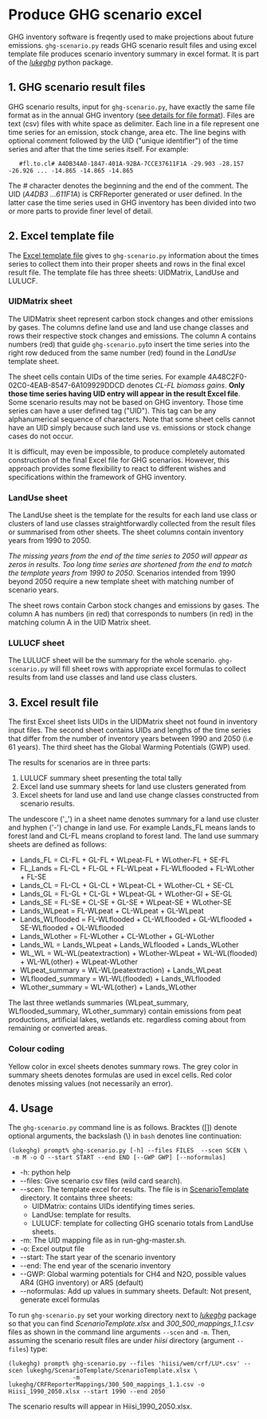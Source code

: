# Produce GHG scenario excel #

GHG inventory software is freqently used to make projections about future emissions. `ghg-scenario.py` reads GHG scenario result files and using excel template file produces scenario inventory summary in excel format. It is part of the [*lukeghg*](LUKEGHG_INSTALL_AND_USAGE.md) python package. 

## 1. GHG scenario result files ##

GHG scenario results, input for `ghg-scenario.py`, have exactly the same file format as in the annual GHG inventory
([see details for file format](GHG_INVENTORY_RESULT_FILES.md)).
Files are text (csv) files with white space as delimiter. Each line in a file represent one 
time series for an emission, stock change, area etc. The line begins with optional comment followed by 
the UID ("unique identifier") of the time series and after that the time series itself. For example:

       #fl.to.cl# A4DB34A0-1847-401A-92BA-7CCE37611F1A -29.903 -28.157 -26.926 ... -14.865 -14.865 -14.865

The *#* character denotes the beginning and the end of the comment. The UID (*A4DB3 ...611F1A*) is CRFReporter generated or
user defined. In the latter case the time series used in GHG inventory has been divided into two or more parts 
to provide finer level of detail.

## 2. Excel template file ##

The [Excel template file](ScenarioTemplate) gives to `ghg-scenario.py` information about the times series to collect
them into their proper sheets and rows in the final excel result file. The template file
has three sheets: UIDMatrix, LandUse and LULUCF.

### UIDMatrix sheet ###

The UIDMatrix sheet represent carbon stock changes and other emissions by gases. The columns
define land use and land use change classes and rows their respective stock changes and emissions.
The column A contains numbers (red) that guide `ghg-scenario.py`to insert the time series
into the right row deduced from the same number (red) found in the *LandUse* template sheet. 

The sheet cells contain UIDs of the time series. For example 4A48C2F0-02C0-4EAB-8547-6A109929DDCD 
denotes *CL-FL biomass gains*. **Only those time series having UID entry will appear in the result Excel file**. 
Some scenario results may not be based on GHG inventory. Those time series can have a user defined tag ("UID").
This tag can be any alphanumerical sequence of characters. Note that some sheet cells cannot have an UID
simply because such land use vs. emissions or stock change cases do not occur.

It is difficult, may even be impossible, to produce completely automated construction of the final Excel file
for GHG scenarios. However, this approach provides some flexibility to react to different wishes and specifications 
within the framework of GHG inventory.

### LandUse sheet ###

The LandUse sheet is the template for the results for each land use class or clusters of land use classes 
straightforwardly collected from the result files or summarised from other sheets.
The sheet columns contain inventory years from 1990 to 2050. 

*The missing years from the end of the time series to 2050 will appear as zeros in results. Too long
time series are shortened from the end to match the template years from 1990 to 2050*. Scenarios intended 
from 1990 beyond 2050 require a new template sheet with matching number of scenario years. 

The sheet rows contain Carbon stock changes and emissions by gases. The column A has numbers (in red) 
that corresponds to numbers (in red) in the matching column A in the UID Matrix sheet.

### LULUCF sheet ###

The LULUCF sheet will be the summary for the whole scenario. `ghg-scenario.py` will fill sheet
rows with appropriate excel formulas to collect results from land use classes and land use class
clusters.

## 3. Excel result file ##
The first Excel sheet  lists UIDs in the UIDMatrix sheet not found in inventory input files. 
The second sheet contains UIDs and lengths of the time series that differ from the number of inventory years 
between 1990 and 2050 (i.e 61 years). The third sheet has the Global Warming Potentials (GWP) used.

The results for scenarios are in three parts: 

  1. LULUCF summary sheet presenting the total tally
  2. Excel land use summary sheets for land use clusters generated from 
  3. Excel sheets for land use and land use change classes constructed from scenario results. 

The undescore ('_') in a sheet name denotes summary for a land use cluster and hyphen ('-') change in land use.
For example Lands_FL means lands to forest land and CL-FL means cropland to forest land. 
The land use summary sheets are defined as follows:

 + Lands_FL = CL-FL + GL-FL + WLpeat-FL + WLother-FL + SE-FL
 + FL_Lands = FL-CL + FL-GL + FL-WLpeat + FL-WLflooded + FL-WLother + FL-SE
 + Lands_CL = FL-CL + GL-CL + WLpeat-CL + WLother-CL + SE-CL
 + Lands_GL = FL-GL + CL-GL + WLpeat-GL + WLother-Gl + SE-GL
 + Lands_SE = FL-SE + CL-SE + GL-SE + WLpeat-SE + WLother-SE
 + Lands_WLpeat = FL-WLpeat + CL-WLpeat + GL-WLpeat
 + Lands_WLflooded = FL-WLflooded + CL-WLflooded + GL-WLflooded + SE-WLflooded + OL-WLflooded
 + Lands_WLother = FL-WLother + CL-WLother + GL-WLother
 + Lands_WL = Lands_WLpeat + Lands_WLflooded + Lands_WLother
 + WL_WL = WL-WL(peatextraction) + WLother-WLpeat + WL-WL(flooded) + WL-WL(other) + WLpeat-WLother
 + WLpeat_summary = WL-WL(peatextraction) + Lands_WLpeat
 + WLflooded_summary = WL-WL(flooded) + Lands_WLflooded
 + WLother_summary = WL-WL(other) + Lands_WLother

The last three wetlands summaries (WLpeat_summary, WLflooded_summary, WLother_summary) contain emissions
from peat productions, artificial lakes, wetlands etc. regardless coming about from remaining or converted areas.

### Colour coding ###

Yellow color in excel sheets denotes summary rows. The grey color in summary sheets denotes formulas 
are used in excel cells. Red color denotes missing values (not necessarily an error). 

## 4. Usage ##

The `ghg-scenario.py` command line is as follows. Bracktes ([]) denote optional arguments, the backslash (\\) 
in `bash` denotes line continuation:

	(lukeghg) prompt% ghg-scenario.py [-h] --files FILES  --scen SCEN \
     -m M -o O --start START --end END [--GWP GWP] [--noformulas] 
     
- -h: python help
- --files: Give scenario csv files (wild card search).
- --scen: The template excel for results. The file is in [ScenarioTemplate](ScenarioTemplate) directory.
  It contains three sheets:
  - UIDMatrix: contains  UIDs  identifying times series.
  - LandUse: template for results.
  - LULUCF: template for collecting GHG scenario totals from LandUse sheets. 
- -m: The UID mapping file as in run-ghg-master.sh.
- -o: Excel output file
- --start: The start year of the scenario inventory
- --end: The end year of the scenario inventory
- --GWP: Global warming potentials for CH4 and N2O, possible values AR4 (GHG inventory) or AR5 (default)
- --noformulas: Add up values in summary sheets. Default: Not present, generate excel formulas

To run `ghg-scenario.py` set your working directory next to [*lukeghg*](https://github.com/jariperttunen/lukeghg) 
package so that you can find *ScenarioTemplate.xlsx* and *300_500_mappings_1.1.csv* files as shown in the 
command line arguments `--scen` and `-m`. Then, assuming the scenario result  files are under *hiisi* directory 
(argument `--files`) type:

	(lukeghg) prompt% ghg-scenario.py --files 'hiisi/wem/crf/LU*.csv' --scen lukeghg/ScenarioTemplate/ScenarioTemplate.xlsx \
	                  -m lukeghg/CRFReporterMappings/300_500_mappings_1.1.csv -o Hiisi_1990_2050.xlsx --start 1990 --end 2050
			 
The scenario results will appear in Hiisi_1990_2050.xlsx.
